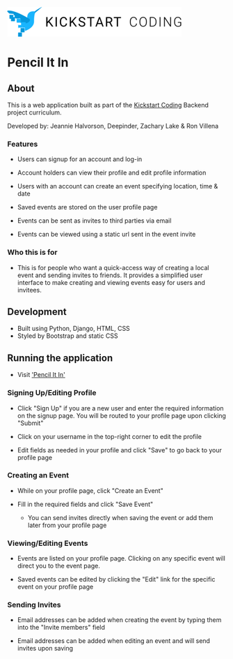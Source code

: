 ![PencilItIn Logo](./apps/core/static/images/kickstart_coding_logo.png)

# Pencil It In

## About

This is a web application built as part of the [Kickstart Coding](http://kickstartcoding.com/) Backend project curriculum.

Developed by: Jeannie Halvorson, Deepinder, Zachary Lake & Ron Villena


### Features

* Users can signup for an account and log-in

* Account holders can view their profile and edit profile information

* Users with an account can create an event specifying location, time & date

* Saved events are stored on the user profile page

* Events can be sent as invites to third parties via email

* Events can be viewed using a static url sent in the event invite

### Who this is for

* This is for people who want a quick-access way of creating a local event and sending invites to friends. It provides a simplified user interface to make creating and viewing events easy for users and invitees. 

## Development

* Built using Python, Django, HTML, CSS
* Styled by Bootstrap and static CSS


## Running the application

* Visit ['Pencil It In'](https://pencilitin.herokuapp.com)

### Signing Up/Editing Profile

* Click "Sign Up" if you are a new user and enter the required information on the signup page. You will be routed to your profile page upon clicking "Submit"

* Click on your username in the top-right corner to edit the profile

* Edit fields as needed in your profile and click "Save" to go back to your profile page

### Creating an Event

* While on your profile page, click "Create an Event"

* Fill in the required fields and click "Save Event"
  * You can send invites directly when saving the event or add them later from your profile page

### Viewing/Editing Events

* Events are listed on your profile page. Clicking on any specific event will direct you to the event page.

* Saved events can be edited by clicking the "Edit" link for the specific event on your profile page

### Sending Invites

* Email addresses can be added when creating the event by typing them into the "Invite members" field

* Email addresses can be added when editing an event and will send invites upon saving